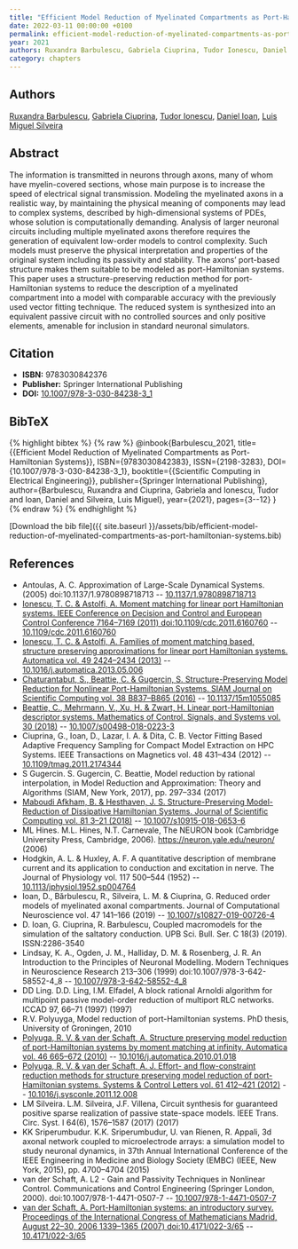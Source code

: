```yaml
---
title: "Efficient Model Reduction of Myelinated Compartments as Port-Hamiltonian Systems"
date: 2022-03-11 00:00:00 +0100
permalink: efficient-model-reduction-of-myelinated-compartments-as-port-hamiltonian-systems
year: 2021
authors: Ruxandra Barbulescu, Gabriela Ciuprina, Tudor Ionescu, Daniel Ioan, Luis Miguel Silveira
category: chapters
---
```

 
## Authors
[Ruxandra Barbulescu](authors/ruxandra-barbulescu), [Gabriela Ciuprina](authors/gabriela-ciuprina), [Tudor Ionescu](authors/tudor-c-ionescu), [Daniel Ioan](authors/daniel-ioan), [Luis Miguel Silveira](authors/luis-miguel-silveira)
 
## Abstract
The information is transmitted in neurons through axons, many of whom have myelin-covered sections, whose main purpose is to increase the speed of electrical signal transmission. Modeling the myelinated axons in a realistic way, by maintaining the physical meaning of components may lead to complex systems, described by high-dimensional systems of PDEs, whose solution is computationally demanding. Analysis of larger neuronal circuits including multiple myelinated axons therefore requires the generation of equivalent low-order models to control complexity. Such models must preserve the physical interpretation and properties of the original system including its passivity and stability. The axons’ port-based structure makes them suitable to be modeled as port-Hamiltonian systems. This paper uses a structure-preserving reduction method for port-Hamiltonian systems to reduce the description of a myelinated compartment into a model with comparable accuracy with the previously used vector fitting technique. The reduced system is synthesized into an equivalent passive circuit with no controlled sources and only positive elements, amenable for inclusion in standard neuronal simulators.
 
## Citation
- **ISBN:** 9783030842376
- **Publisher:** Springer International Publishing
- **DOI:** [10.1007/978-3-030-84238-3_1](https://doi.org/10.1007/978-3-030-84238-3_1)
 
## BibTeX
{% highlight bibtex %}
{% raw %}
@inbook{Barbulescu_2021,
  title={{Efficient Model Reduction of Myelinated Compartments as Port-Hamiltonian Systems}},
  ISBN={9783030842383},
  ISSN={2198-3283},
  DOI={10.1007/978-3-030-84238-3_1},
  booktitle={{Scientific Computing in Electrical Engineering}},
  publisher={Springer International Publishing},
  author={Barbulescu, Ruxandra and Ciuprina, Gabriela and Ionescu, Tudor and Ioan, Daniel and Silveira, Luis Miguel},
  year={2021},
  pages={3--12}
}
{% endraw %}
{% endhighlight %}
 
[Download the bib file]({{ site.baseurl }}/assets/bib/efficient-model-reduction-of-myelinated-compartments-as-port-hamiltonian-systems.bib)
 
## References
- Antoulas, A. C. Approximation of Large-Scale Dynamical Systems. (2005) doi:10.1137/1.9780898718713 -- [10.1137/1.9780898718713](https://doi.org/10.1137/1.9780898718713)
- [Ionescu, T. C. & Astolfi, A. Moment matching for linear port Hamiltonian systems. IEEE Conference on Decision and Control and European Control Conference 7164–7169 (2011) doi:10.1109/cdc.2011.6160760](moment-matching-for-linear-port-hamiltonian-systems) -- [10.1109/cdc.2011.6160760](https://doi.org/10.1109/cdc.2011.6160760)
- [Ionescu, T. C. & Astolfi, A. Families of moment matching based, structure preserving approximations for linear port Hamiltonian systems. Automatica vol. 49 2424–2434 (2013)](families-of-moment-matching-based-structure-preserving-approximations-for-linear-port-hamiltonian-systems) -- [10.1016/j.automatica.2013.05.006](https://doi.org/10.1016/j.automatica.2013.05.006)
- [Chaturantabut, S., Beattie, C. & Gugercin, S. Structure-Preserving Model Reduction for Nonlinear Port-Hamiltonian Systems. SIAM Journal on Scientific Computing vol. 38 B837–B865 (2016)](structure-preserving-model-reduction-for-nonlinear-port-hamiltonian-systems) -- [10.1137/15m1055085](https://doi.org/10.1137/15m1055085)
- [Beattie, C., Mehrmann, V., Xu, H. & Zwart, H. Linear port-Hamiltonian descriptor systems. Mathematics of Control, Signals, and Systems vol. 30 (2018)](linear-port-hamiltonian-descriptor-systems) -- [10.1007/s00498-018-0223-3](https://doi.org/10.1007/s00498-018-0223-3)
- Ciuprina, G., Ioan, D., Lazar, I. A. & Dita, C. B. Vector Fitting Based Adaptive Frequency Sampling for Compact Model Extraction on HPC Systems. IEEE Transactions on Magnetics vol. 48 431–434 (2012) -- [10.1109/tmag.2011.2174344](https://doi.org/10.1109/tmag.2011.2174344)
- S Gugercin. S. Gugercin, C. Beattie, Model reduction by rational interpolation, in Model Reduction and Approximation: Theory and Algorithms (SIAM, New York, 2017), pp. 297–334 (2017)
- [Maboudi Afkham, B. & Hesthaven, J. S. Structure-Preserving Model-Reduction of Dissipative Hamiltonian Systems. Journal of Scientific Computing vol. 81 3–21 (2018)](structure-preserving-model-reduction-of-dissipative-hamiltonian-systems) -- [10.1007/s10915-018-0653-6](https://doi.org/10.1007/s10915-018-0653-6)
- ML Hines. M.L. Hines, N.T. Carnevale, The NEURON book (Cambridge University Press, Cambridge, 2006). https://neuron.yale.edu/neuron/ (2006)
- Hodgkin, A. L. & Huxley, A. F. A quantitative description of membrane current and its application to conduction and excitation in nerve. The Journal of Physiology vol. 117 500–544 (1952) -- [10.1113/jphysiol.1952.sp004764](https://doi.org/10.1113/jphysiol.1952.sp004764)
- Ioan, D., Bărbulescu, R., Silveira, L. M. & Ciuprina, G. Reduced order models of myelinated axonal compartments. Journal of Computational Neuroscience vol. 47 141–166 (2019) -- [10.1007/s10827-019-00726-4](https://doi.org/10.1007/s10827-019-00726-4)
- D. Ioan, G. Ciuprina, R. Barbulescu, Coupled macromodels for the simulation of the saltatory conduction. UPB Sci. Bull. Ser. C 18(3) (2019). ISSN:2286-3540
- Lindsay, K. A., Ogden, J. M., Halliday, D. M. & Rosenberg, J. R. An Introduction to the Principles of Neuronal Modelling. Modern Techniques in Neuroscience Research 213–306 (1999) doi:10.1007/978-3-642-58552-4_8 -- [10.1007/978-3-642-58552-4_8](https://doi.org/10.1007/978-3-642-58552-4_8)
- DD Ling. D.D. Ling, I.M. Elfadel, A block rational Arnoldi algorithm for multipoint passive model-order reduction of multiport RLC networks. ICCAD 97, 66–71 (1997) (1997)
- R.V. Polyuyga, Model reduction of port-Hamiltonian systems. PhD thesis, University of Groningen, 2010
- [Polyuga, R. V. & van der Schaft, A. Structure preserving model reduction of port-Hamiltonian systems by moment matching at infinity. Automatica vol. 46 665–672 (2010)](structure-preserving-model-reduction-of-port-hamiltonian-systems-by-moment-matching-at-infinity) -- [10.1016/j.automatica.2010.01.018](https://doi.org/10.1016/j.automatica.2010.01.018)
- [Polyuga, R. V. & van der Schaft, A. J. Effort- and flow-constraint reduction methods for structure preserving model reduction of port-Hamiltonian systems. Systems &amp; Control Letters vol. 61 412–421 (2012)](effort-and-flow-constraint-reduction-methods-for-structure-preserving-model-reduction-of-port-hamiltonian-systems) -- [10.1016/j.sysconle.2011.12.008](https://doi.org/10.1016/j.sysconle.2011.12.008)
- LM Silveira. L.M. Silveira, J.F. Villena, Circuit synthesis for guaranteed positive sparse realization of passive state-space models. IEEE Trans. Circ. Syst. I 64(6), 1576–1587 (2017) (2017)
- KK Sriperumbudur. K.K. Sriperumbudur, U. van Rienen, R. Appali, 3d axonal network coupled to microelectrode arrays: a simulation model to study neuronal dynamics, in 37th Annual International Conference of the IEEE Engineering in Medicine and Biology Society (EMBC) (IEEE, New York, 2015), pp. 4700–4704 (2015)
- van der Schaft, A. L2 - Gain and Passivity Techniques in Nonlinear Control. Communications and Control Engineering (Springer London, 2000). doi:10.1007/978-1-4471-0507-7 -- [10.1007/978-1-4471-0507-7](https://doi.org/10.1007/978-1-4471-0507-7)
- [van der Schaft, A. Port-Hamiltonian systems: an introductory survey. Proceedings of the International Congress of Mathematicians Madrid, August 22–30, 2006 1339–1365 (2007) doi:10.4171/022-3/65](port-hamiltonian-systems-an-introductory-survey) -- [10.4171/022-3/65](https://doi.org/10.4171/022-3/65)

